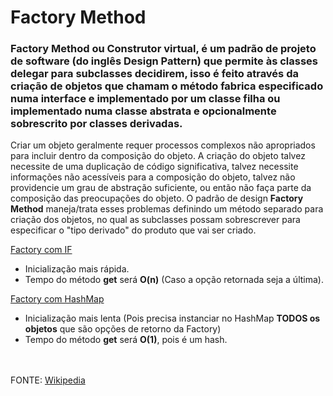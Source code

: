 # Factory Method

### Factory Method ou Construtor virtual, é um padrão de projeto de software (do inglês Design Pattern) que permite às classes delegar para subclasses decidirem, isso é feito através da criação de objetos que chamam o método fabrica especificado numa interface e implementado por um classe filha ou implementado numa classe abstrata e opcionalmente sobrescrito por classes derivadas.

Criar um objeto geralmente requer processos complexos não apropriados para incluir dentro da composição do objeto. A criação do objeto talvez necessite de uma duplicação de código significativa, talvez necessite informações não acessíveis para a composição do objeto, talvez não providencie um grau de abstração suficiente, ou então não faça parte da composição das preocupações do objeto. O padrão de design **Factory Method** maneja/trata esses problemas definindo um método separado para criação dos objetos, no qual as subclasses possam sobrescrever para especificar o "tipo derivado" do produto que vai ser criado.

[Factory com IF](https://github.com/Crissky/Padroes-de-Projeto/blob/master/Factory%20Method/src/br/com/factorymethod/dominio/mensagem/MensagemFactory.java)
- Inicialização mais rápida.
- Tempo do método **get** será **O(n)** (Caso a opção retornada seja a última).

[Factory com HashMap](https://github.com/Crissky/Padroes-de-Projeto/blob/master/Factory%20Method/src/br/com/factorymethod/dominio/mensagem/MensagemFactory2.java)
- Inicialização mais lenta (Pois precisa instanciar no HashMap **TODOS os objetos** que são opções de retorno da Factory)
- Tempo do método **get** será **O(1)**, pois é um hash.

<br><br>
FONTE: [Wikipedia](https://en.wikipedia.org/wiki/Factory_method_pattern)
